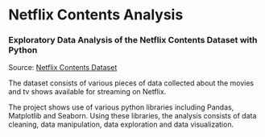 # Netflix Contents Analysis

### Exploratory Data Analysis of the Netflix Contents Dataset with Python
Source: [Netflix Contents Dataset](https://www.kaggle.com/datasets/shivamb/netflix-shows)

The dataset consists of various pieces of data collected about the movies and tv shows available for streaming on Netflix.

The project shows use of various python libraries including Pandas, Matplotlib and Seaborn. Using these libraries, the analysis consists of data cleaning, data manipulation, data exploration and data visualization.
